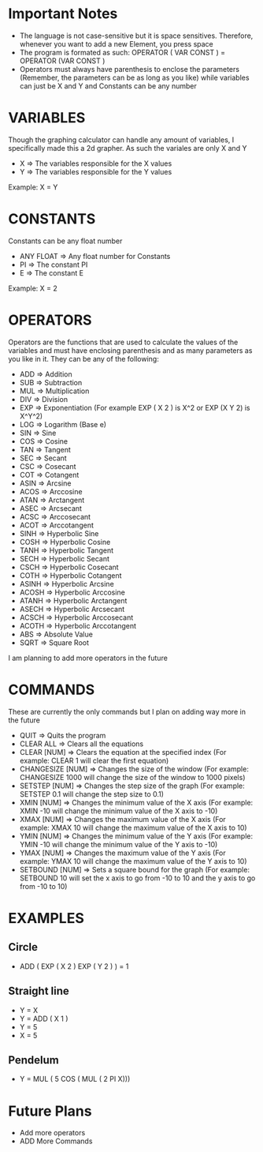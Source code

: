 # Important Notes
- The language is not case-sensitive but it is space sensitives. Therefore, whenever you want to add a new Element, you press space
- The program is formated as such: OPERATOR ( VAR CONST ) = OPERATOR (VAR CONST
)
- Operators must always have parenthesis to enclose the parameters (Remember, the parameters can be as long as you like) while variables can just be X and Y and Constants can be any number

# VARIABLES

Though the graphing calculator can handle any amount of variables, I specifically made this a 2d grapher. As such the variales are only X and Y
- X => The variables responsible for the X values
- Y => The variables responsible for the Y values

Example: X = Y

# CONSTANTS

Constants can be any float number

- ANY FLOAT => Any float number for Constants
- PI => The constant PI
- E => The constant E

Example: X = 2

# OPERATORS
Operators are the functions that are used to calculate the values of the variables and must have enclosing parenthesis and as many parameters as you like in it. They can be any of the following:
- ADD => Addition
- SUB => Subtraction
- MUL => Multiplication
- DIV => Division
- EXP => Exponentiation (For example EXP ( X 2 ) is X^2 or EXP (X Y 2) is X^Y^2)
- LOG => Logarithm (Base e)
- SIN => Sine
- COS => Cosine
- TAN => Tangent
- SEC => Secant
- CSC => Cosecant
- COT => Cotangent
- ASIN => Arcsine
- ACOS => Arccosine
- ATAN => Arctangent
- ASEC => Arcsecant
- ACSC => Arccosecant
- ACOT => Arccotangent
- SINH => Hyperbolic Sine
- COSH => Hyperbolic Cosine
- TANH => Hyperbolic Tangent
- SECH => Hyperbolic Secant
- CSCH => Hyperbolic Cosecant
- COTH => Hyperbolic Cotangent
- ASINH => Hyperbolic Arcsine
- ACOSH => Hyperbolic Arccosine
- ATANH => Hyperbolic Arctangent
- ASECH => Hyperbolic Arcsecant
- ACSCH => Hyperbolic Arccosecant
- ACOTH => Hyperbolic Arccotangent
- ABS => Absolute Value
- SQRT => Square Root

I am planning to add more operators in the future

# COMMANDS
These are currently the only commands but I plan on adding way more in the future
- QUIT => Quits the program
- CLEAR ALL => Clears all the equations
- CLEAR [NUM] => Clears the equation at the specified index (For example: CLEAR 1 will clear the first equation)
- CHANGESIZE [NUM] => Changes the size of the window (For example: CHANGESIZE 1000 will change the size of the window to 1000 pixels)
- SETSTEP [NUM] => Changes the step size of the graph (For example: SETSTEP 0.1 will change the step size to 0.1)
- XMIN [NUM] => Changes the minimum value of the X axis (For example: XMIN -10 will change the minimum value of the X axis to -10)
- XMAX [NUM] => Changes the maximum value of the X axis (For example: XMAX 10 will change the maximum value of the X axis to 10)
- YMIN [NUM] => Changes the minimum value of the Y axis (For example: YMIN -10 will change the minimum value of the Y axis to -10)
- YMAX [NUM] => Changes the maximum value of the Y axis (For example: YMAX 10 will change the maximum value of the Y axis to 10)
- SETBOUND [NUM] => Sets a square bound for the graph (For example: SETBOUND 10 will set the x axis to go from -10 to 10 and the y axis to go from -10 to 10)

# EXAMPLES

## Circle
- ADD ( EXP ( X 2 ) EXP ( Y 2 ) ) = 1

## Straight line
- Y = X
- Y = ADD ( X 1 )
- Y = 5
- X = 5

## Pendelum
- Y = MUL ( 5 COS ( MUL ( 2 PI X)))

# Future Plans
- Add more operators
- ADD More Commands